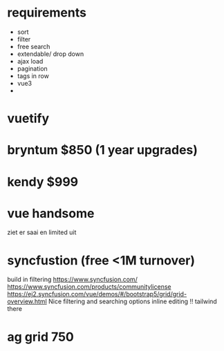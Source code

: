 # requirements
- sort
- filter
- free search
- extendable/ drop down
- ajax load
- pagination
- tags in row
- vue3
- 

# vuetify

# bryntum $850 (1 year upgrades)
# kendy $999
# vue handsome
ziet er saai en limited uit
# syncfustion (free <1M turnover) 
build in filtering
https://www.syncfusion.com/
https://www.syncfusion.com/products/communitylicense
https://ej2.syncfusion.com/vue/demos/#/bootstrap5/grid/grid-overview.html
Nice filtering and searching options
inline editing
!! tailwind there 


# ag grid 750



